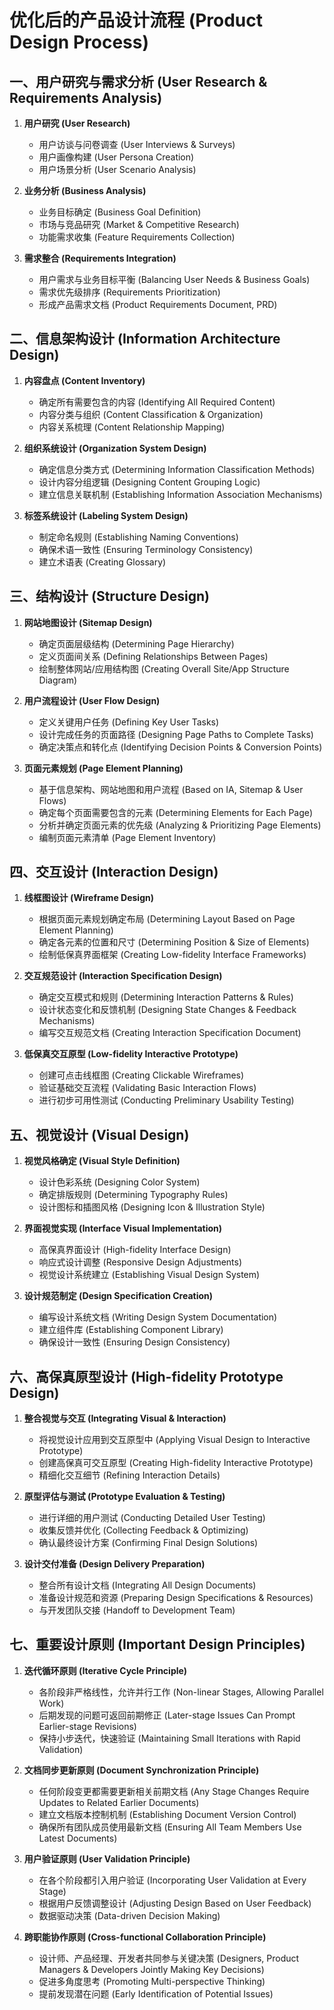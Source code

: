 # 优化后的产品设计流程 (Product Design Process)

## 一、用户研究与需求分析 (User Research & Requirements Analysis)
1. **用户研究 (User Research)**
   - 用户访谈与问卷调查 (User Interviews & Surveys)
   - 用户画像构建 (User Persona Creation)
   - 用户场景分析 (User Scenario Analysis)

2. **业务分析 (Business Analysis)**
   - 业务目标确定 (Business Goal Definition)
   - 市场与竞品研究 (Market & Competitive Research)
   - 功能需求收集 (Feature Requirements Collection)

3. **需求整合 (Requirements Integration)**
   - 用户需求与业务目标平衡 (Balancing User Needs & Business Goals)
   - 需求优先级排序 (Requirements Prioritization)
   - 形成产品需求文档 (Product Requirements Document, PRD)

## 二、信息架构设计 (Information Architecture Design)
1. **内容盘点 (Content Inventory)**
   - 确定所有需要包含的内容 (Identifying All Required Content)
   - 内容分类与组织 (Content Classification & Organization)
   - 内容关系梳理 (Content Relationship Mapping)

2. **组织系统设计 (Organization System Design)**
   - 确定信息分类方式 (Determining Information Classification Methods)
   - 设计内容分组逻辑 (Designing Content Grouping Logic)
   - 建立信息关联机制 (Establishing Information Association Mechanisms)

3. **标签系统设计 (Labeling System Design)**
   - 制定命名规则 (Establishing Naming Conventions)
   - 确保术语一致性 (Ensuring Terminology Consistency)
   - 建立术语表 (Creating Glossary)

## 三、结构设计 (Structure Design)
1. **网站地图设计 (Sitemap Design)**
   - 确定页面层级结构 (Determining Page Hierarchy)
   - 定义页面间关系 (Defining Relationships Between Pages)
   - 绘制整体网站/应用结构图 (Creating Overall Site/App Structure Diagram)

2. **用户流程设计 (User Flow Design)**
   - 定义关键用户任务 (Defining Key User Tasks)
   - 设计完成任务的页面路径 (Designing Page Paths to Complete Tasks)
   - 确定决策点和转化点 (Identifying Decision Points & Conversion Points)

3. **页面元素规划 (Page Element Planning)**
   - 基于信息架构、网站地图和用户流程 (Based on IA, Sitemap & User Flows)
   - 确定每个页面需要包含的元素 (Determining Elements for Each Page)
   - 分析并确定页面元素的优先级 (Analyzing & Prioritizing Page Elements)
   - 编制页面元素清单 (Page Element Inventory)

## 四、交互设计 (Interaction Design)
1. **线框图设计 (Wireframe Design)**
   - 根据页面元素规划确定布局 (Determining Layout Based on Page Element Planning)
   - 确定各元素的位置和尺寸 (Determining Position & Size of Elements)
   - 绘制低保真界面框架 (Creating Low-fidelity Interface Frameworks)

2. **交互规范设计 (Interaction Specification Design)**
   - 确定交互模式和规则 (Determining Interaction Patterns & Rules)
   - 设计状态变化和反馈机制 (Designing State Changes & Feedback Mechanisms)
   - 编写交互规范文档 (Creating Interaction Specification Document)

3. **低保真交互原型 (Low-fidelity Interactive Prototype)**
   - 创建可点击线框图 (Creating Clickable Wireframes)
   - 验证基础交互流程 (Validating Basic Interaction Flows)
   - 进行初步可用性测试 (Conducting Preliminary Usability Testing)

## 五、视觉设计 (Visual Design)
1. **视觉风格确定 (Visual Style Definition)**
   - 设计色彩系统 (Designing Color System)
   - 确定排版规则 (Determining Typography Rules)
   - 设计图标和插图风格 (Designing Icon & Illustration Style)

2. **界面视觉实现 (Interface Visual Implementation)**
   - 高保真界面设计 (High-fidelity Interface Design)
   - 响应式设计调整 (Responsive Design Adjustments)
   - 视觉设计系统建立 (Establishing Visual Design System)

3. **设计规范制定 (Design Specification Creation)**
   - 编写设计系统文档 (Writing Design System Documentation)
   - 建立组件库 (Establishing Component Library)
   - 确保设计一致性 (Ensuring Design Consistency)

## 六、高保真原型设计 (High-fidelity Prototype Design)
1. **整合视觉与交互 (Integrating Visual & Interaction)**
   - 将视觉设计应用到交互原型中 (Applying Visual Design to Interactive Prototype)
   - 创建高保真可交互原型 (Creating High-fidelity Interactive Prototype)
   - 精细化交互细节 (Refining Interaction Details)

2. **原型评估与测试 (Prototype Evaluation & Testing)**
   - 进行详细的用户测试 (Conducting Detailed User Testing)
   - 收集反馈并优化 (Collecting Feedback & Optimizing)
   - 确认最终设计方案 (Confirming Final Design Solutions)

3. **设计交付准备 (Design Delivery Preparation)**
   - 整合所有设计文档 (Integrating All Design Documents)
   - 准备设计规范和资源 (Preparing Design Specifications & Resources)
   - 与开发团队交接 (Handoff to Development Team)

## 七、重要设计原则 (Important Design Principles)

1. **迭代循环原则 (Iterative Cycle Principle)**
   - 各阶段非严格线性，允许并行工作 (Non-linear Stages, Allowing Parallel Work)
   - 后期发现的问题可返回前期修正 (Later-stage Issues Can Prompt Earlier-stage Revisions)
   - 保持小步迭代，快速验证 (Maintaining Small Iterations with Rapid Validation)

2. **文档同步更新原则 (Document Synchronization Principle)**
   - 任何阶段变更都需要更新相关前期文档 (Any Stage Changes Require Updates to Related Earlier Documents)
   - 建立文档版本控制机制 (Establishing Document Version Control)
   - 确保所有团队成员使用最新文档 (Ensuring All Team Members Use Latest Documents)

3. **用户验证原则 (User Validation Principle)**
   - 在各个阶段都引入用户验证 (Incorporating User Validation at Every Stage)
   - 根据用户反馈调整设计 (Adjusting Design Based on User Feedback)
   - 数据驱动决策 (Data-driven Decision Making)

4. **跨职能协作原则 (Cross-functional Collaboration Principle)**
   - 设计师、产品经理、开发者共同参与关键决策 (Designers, Product Managers & Developers Jointly Making Key Decisions)
   - 促进多角度思考 (Promoting Multi-perspective Thinking)
   - 提前发现潜在问题 (Early Identification of Potential Issues)
